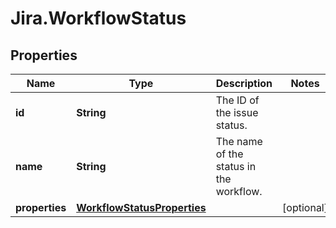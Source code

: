# Jira.WorkflowStatus

## Properties

Name | Type | Description | Notes
------------ | ------------- | ------------- | -------------
**id** | **String** | The ID of the issue status. | 
**name** | **String** | The name of the status in the workflow. | 
**properties** | [**WorkflowStatusProperties**](WorkflowStatusProperties.md) |  | [optional] 


